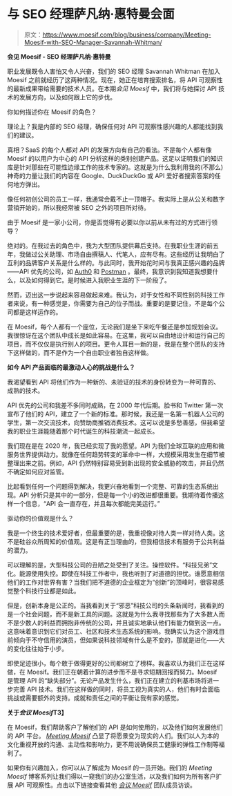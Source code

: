 # 与 SEO 经理萨凡纳·惠特曼会面

> 原文：<https://www.moesif.com/blog/business/company/Meeting-Moesif-with-SEO-Manager-Savannah-Whitman/>

**会见 Moesif - SEO 经理萨凡纳·惠特曼**

职业发展既令人害怕又令人兴奋，我们的 SEO 经理 Savannah Whitman 在加入 Moesif 之前就经历了这两种情况。现在，她正在培育搜索排名，将 API 可观察性的最新成果带给需要的技术人员。在本期*会见 Moesif* 中，我们将与她探讨 API 技术的发展方向，以及如何跟上它的步伐。

你如何描述你在 Moesif 的角色？

理论上？我是内部的 SEO 经理，确保任何对 API 可观察性感兴趣的人都能找到我们的建议。

真相？SaaS 的每个人都对 API 的发展方向有自己的看法。不是每个人都有像 Moesif 的以用户为中心的 API 分析这样的类别创建产品。这足以证明我们的知识库是针对那些在可能性边缘工作的技术专家的。这就是为什么我利用我的(不那么)神奇的力量让我们的内容在 Google、DuckDuckGo 或 API 爱好者搜索答案的任何地方弹出。

像任何初创公司的员工一样，我通常会戴不止一顶帽子。我实际上是从公关和数字营销开始的，所以我经常被 SEO 之外的项目所对待。

由于 Moesif 是一家小公司，你是否觉得有必要以你以前从未有过的方式进行领导？

绝对的。在我过去的角色中，我为大型团队提供幕后支持。在我职业生涯的前五年，我做过公关助理、市场自由撰稿人、代笔人，应有尽有。这些经历让我明白了互利的品牌客户关系是什么样的。与此同时，我开始花时间与我真正感兴趣的品牌——API 优先的公司，如 [Auth0](https://auth0.com/?utm_campaign=Int-site&utm_source=blog&utm_medium=body-cta&utm_content=meeting-moesif-savannah) 和 [Postman](https://www.postman.com/?utm_campaign=Int-site&utm_source=blog&utm_medium=body-cta&utm_content=meeting-moesif-savannah) 。最终，我意识到我知道我想要什么，以及如何得到它。是时候进入我职业生涯的下一阶段了。

然而，迈出这一步说起来容易做起来难。我认为，对于女性和不同性别的科技工作者来说，有一种感觉是，你需要为自己的位子而战。重要的是要记住，不是每个公司都是这样运作的。

在 Moesif，每个人都有一个座位，无论我们是坐下来吃午餐还是参加规划会议。我很惊讶在这个团队中成长是如此容易。在这里，我可以自由地设计和运行自己的项目，而不仅仅是执行别人的项目。更令人耳目一新的是，我是在整个团队的支持下这样做的，而不是作为一个自由职业者独自这样做。

**如今 API 产品面临的最激动人心的挑战是什么？**

我渴望看到 API 将他们作为一种新的、未验证的技术的身份转变为一种可靠的、成熟的技术。

API 优先的公司和我差不多同时成熟，在 2000 年代后期。脸书和 Twitter 第一次宣布了他们的 API，建立了一个新的标准。那时候，我还是一名第一机器人公司的学生，第一次交流技术，向赞助商推销消费技术。这可以说是多愁善感，但我希望我的职业生涯能随着那个时代诞生的科技潮流一起成长。

我们现在是在 2020 年，我已经实现了我的愿望。API 为我们全球互联的应用和微服务世界提供动力。就像在任何趋势转变的革命中一样，大规模采用发生在细节被整理出来之前。例如，API 仍然特别容易受到新出现的安全威胁的攻击，并且仍然不确定如何应对监管。

比起看到任何一个问题得到解决，我更兴奋地看到一个完整、可靠的生态系统出现。API 分析只是其中的一部分，但是每一个小的改进都很重要。我期待着传播这样一个信息，“API 会一直存在，并且每次都能完美运行。”

驱动你的价值观是什么？

我是一个终生的技术爱好者，但最重要的是，我重视像对待人类一样对待人类。这不是硅谷众所周知的价值观。这是有正当理由的，但我相信技术有服务于公共利益的潜力。

可以理解的是，大型科技公司的丑陋之处受到了关注。操控软件。“科技兄弟”文化。能源使用失控。即使在科技工作者中，我也听到了对道德的担忧。谁愿意相信他们的工作对世界有害？当我们把不道德的企业框定为“创新”的顶峰时，很容易感觉整个科技行业都是如此。

但是，创新本身是公正的。当我看到关于“邪恶”科技公司的头条新闻时，我看到的是一个社会问题，而不是新工具的问题。这就是为什么我寻找那些为了大多数人而不是少数人的利益而拥抱非传统的公司，并且诚实地承认他们有能力做到这一点。这意味着意识到它们对员工、社区和技术生态系统的影响。我确实认为这个游戏目前倾向于不守信用的演员，但如果说科技领域有什么是不变的，那就是进化——大的变化往往始于小步。

即使足迹很小，每个敢于做得更好的公司都树立了榜样。我喜欢认为我们正在这样做，在 Moesif。我们正在朝着计算的进步而不是寻求短期回报而努力。Moesif 是管理 API 的“缺失部分”。无论产品发生什么，我们正在建立的利基市场将进一步完善 API 技术。我们在这样做的同时，将员工视为真实的人，他们有时会面临挑战或需要额外的支持。成就和责任之间的平衡让我有家的感觉。

**关于*会议 Moesif*T3】**

在 Moesif，我们帮助客户了解他们的 API 是如何使用的，以及他们如何发展他们的 API 平台。 [*Meeting Moesif*](https://www.moesif.com/blog/tags/?utm_campaign=Int-site&utm_source=blog&utm_medium=body-cta&utm_content=meeting-moesif-savannah#meeting-moesif) 凸显了将愿景变为现实的人们。我们以人为本的文化重视开放的沟通、主动性和影响力，更不用说确保员工健康的弹性工作制等福利了。

如果你有兴趣加入，你可以从了解成为 Moesif 的一员开始。我们的 *Meeting Moesif* 博客系列让我们得以一窥我们的办公室生活，以及我们如何为所有客户扩展 API 可观察性。点击以下链接查看其他 [*会议 Moesif*](https://www.moesif.com/blog/tags/#meeting-moesif) 团队成员访谈。